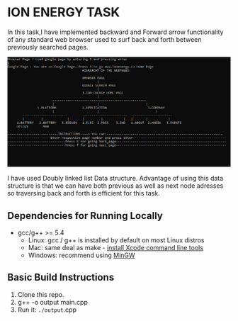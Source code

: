 # ION ENERGY TASK

In this task,I have implemented backward and Forward arrow functionality of any standard web browser used to surf back and forth between previously searched pages.

<img src="task.PNG"/>

I have used Doubly linked list Data structure. Advantage of using this data structure is that we can have
both previous as well as next node adresses so traversing back and forth is efficient for this task.

## Dependencies for Running Locally

* gcc/g++ >= 5.4
  * Linux: gcc / g++ is installed by default on most Linux distros
  * Mac: same deal as make - [install Xcode command line tools](https://developer.apple.com/xcode/features/)
  * Windows: recommend using [MinGW](http://www.mingw.org/)

## Basic Build Instructions

1. Clone this repo.
2. g++ -o output main.cpp
3. Run it: `./output`.cpp 
